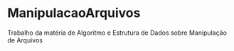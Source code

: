 # ManipulacaoArquivos
Trabalho da matéria de Algoritmo e Estrutura de Dados sobre Manipulação de Arquivos 
